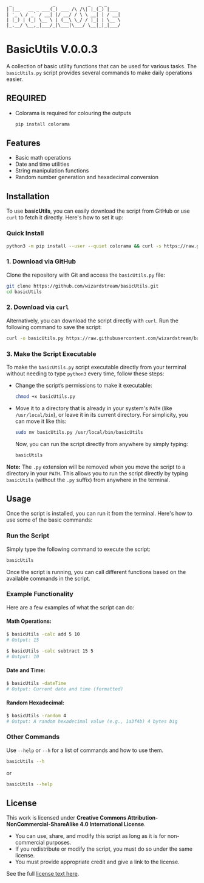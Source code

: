 
```ascii
 _               _            _   _ _     
| |__   __ _ ___(_) ___ /\ /\| |_(_) |___ 
| '_ \ / _` / __| |/ __/ / \ \ __| | / __|
| |_) | (_| \__ \ | (__\ \_/ / |_| | \__ \
|_.__/ \__,_|___/_|\___|\___/ \__|_|_|___/                                            
```

                                          


# BasicUtils V.0.0.3

A collection of basic utility functions that can be used for various tasks. The `basicUtils.py` script provides several commands to make daily operations easier.

## REQUIRED

* Colorama is required for colouring the outputs
  ```bash
  pip install colorama
  ```

## Features

* Basic math operations
* Date and time utilities
* String manipulation functions
* Random number generation and hexadecimal conversion

## Installation

To use **basicUtils**, you can easily download the script from GitHub or use `curl` to fetch it directly. Here's how to set it up:

### Quick Install
```bash
python3 -m pip install --user --quiet colorama && curl -s https://raw.githubusercontent.com/wizardstream/basicUtils/master/basicUtils.py | sudo tee /usr/local/bin/basicUtils > /dev/null && sudo chmod +x /usr/local/bin/basicUtils
```


### 1. Download via GitHub

Clone the repository with Git and access the `basicUtils.py` file:

```bash
git clone https://github.com/wizardstream/basicUtils.git
cd basicUtils
```

### 2. Download via `curl`

Alternatively, you can download the script directly with `curl`. Run the following command to save the script:

```bash
curl -o basicUtils.py https://raw.githubusercontent.com/wizardstream/basicUtils/master/basicUtils.py
```

### 3. Make the Script Executable

To make the `basicUtils.py` script executable directly from your terminal without needing to type `python3` every time, follow these steps:

* Change the script’s permissions to make it executable:

  ```bash
  chmod +x basicUtils.py
  ```

* Move it to a directory that is already in your system's `PATH` (like `/usr/local/bin`), or leave it in its current directory. For simplicity, you can move it like this:

  ```bash
  sudo mv basicUtils.py /usr/local/bin/basicUtils
  ```

  Now, you can run the script directly from anywhere by simply typing:

  ```bash
  basicUtils
  ```
**Note:** The `.py` extension will be removed when you move the script to a directory in your `PATH`. This allows you to run the script directly by typing `basicUtils` (without the `.py` suffix) from anywhere in the terminal.

## Usage

Once the script is installed, you can run it from the terminal. Here's how to use some of the basic commands:

### Run the Script

Simply type the following command to execute the script:

```bash
basicUtils
```

Once the script is running, you can call different functions based on the available commands in the script.

### Example Functionality

Here are a few examples of what the script can do:

#### Math Operations:

```bash
$ basicUtils -calc add 5 10
# Output: 15

$ basicUtils -calc subtract 15 5
# Output: 10
```

#### Date and Time:

```bash
$ basicUtils -dateTime
# Output: Current date and time (formatted)
```

#### Random Hexadecimal:

```bash
$ basicUtils -random 4
# Output: A random hexadecimal value (e.g., 1a3f4b) 4 bytes big

```
### Other Commands

Use `--help` or `--h` for a list of commands and how to use them.
```bash
basicUtils --h
```
or
```bash
basicUtils --help
```

## License

This work is licensed under **Creative Commons Attribution-NonCommercial-ShareAlike 4.0 International License**.

* You can use, share, and modify this script as long as it is for non-commercial purposes.
* If you redistribute or modify the script, you must do so under the same license.
* You must provide appropriate credit and give a link to the license.

See the full [license text here](https://creativecommons.org/licenses/by-nc-sa/4.0/).


